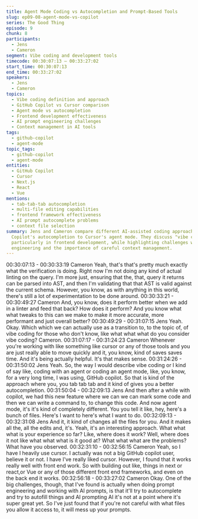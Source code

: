 ```yaml
---
title: Agent Mode Coding vs Autocompletion and Prompt-Based Tools
slug: ep09-08-agent-mode-vs-copilot
series: The Good Thing
episode: 9
chunk: 8
participants:
  - Jens
  - Cameron
segment: Vibe coding and development tools
timecode: 00:30:07:13 – 00:33:27:02
start_time: 00:30:07:13
end_time: 00:33:27:02
speakers:
  - Jens
  - Cameron
topics:
  - Vibe coding definition and approach
  - GitHub Copilot vs Cursor comparison
  - Agent mode vs autocompletion
  - Frontend development effectiveness
  - AI prompt engineering challenges
  - Context management in AI tools
tags:
  - github-copilot
  - agent-mode
topic_tags:
  - github-copilot
  - agent-mode
entities:
  - GitHub Copilot
  - Cursor
  - Next.js
  - React
  - Vue
mentions:
  - tab-tab-tab autocompletion
  - multi-file editing capabilities
  - frontend framework effectiveness
  - AI prompt autocomplete problems
  - context file selection
summary: Jens and Cameron compare different AI-assisted coding approaches, from GitHub
  Copilot's autocompletion to Cursor's agent mode. They discuss "vibe coding" effectiveness,
  particularly in frontend development, while highlighting challenges with AI prompt
  engineering and the importance of careful context management.
---
```


00:30:07:13 - 00:30:33:19
Cameron
Yeah, that's that's pretty much exactly what the verification is doing. Right now I'm not doing any
kind of actual linting on the query. I'm more just, ensuring that the, that, query it returns can be
parsed into AST, and then I'm validating that that AST is valid against the current schema.
However, you know, as with anything in this world, there's still a lot of experimentation to be
done around.
00:30:33:21 - 00:30:49:27
Cameron
And, you know, does it perform better when we add in a linter and feed that back? How does it
perform? And you know what what tweaks to this can we make to make it more accurate, more
performant and just overall better?
00:30:49:29 - 00:31:07:15
Jens
Yeah. Okay. Which which we can actually use as a transition to, to the topic of, of vibe coding
for those who don't know, like what what what do you consider vibe coding? Cameron.
00:31:07:17 - 00:31:24:23
Cameron
Whenever you're working with like something like cursor or any of those tools and you are just
really able to move quickly and it, you know, kind of saves saves time. And it's being actually
helpful. It's that makes sense.
00:31:24:26 - 00:31:50:02
Jens
Yeah. So, the way I would describe vibe coding or I kind of say like, coding with an agent or
coding an agent mode, like, you know, for a very long time, I was using, GitHub copilot. So that
is kind of the approach where you, you tab tab tab and it kind of gives you a better
autocompletion.
00:31:50:04 - 00:32:09:13
Jens
And then after a while with copilot, we had this new feature where we can we can mark some
code and then we can write a command to, to change this code. And now agent mode, it's it's
kind of completely different. You you tell it like, hey, here's a bunch of files. Here's I want to
here's what I want to do.
00:32:09:13 - 00:32:31:08
Jens
And it, it kind of changes all the files for you. And it makes all the, all the edits and, it's. Yeah, it's
an interesting approach. What what what is your experience so far? Like, where does it work?
Well, where does it not like what what what is it good at? What what what are the problems?
What have you observed.
00:32:31:10 - 00:32:56:15
Cameron
Yeah, so I have I heavily use cursor. I actually was not a big GitHub copilot user, believe it or
not. I have I've really liked cursor. However, I found that it works really well with front end work.
So with building out like, things in next or react,or Vue or any of those different front end
frameworks, and even on the back end it works.
00:32:56:18 - 00:33:27:02
Cameron
Okay. One of the big challenges, though, that I've found is actually when doing prompt
engineering and working with AI prompts, is that it'll try to autocomplete and try to autofill things
and AI prompting AI it's not at a point where it's super great yet. So I've just found that if you're
not careful with what files you allow it access to, it will mess up your prompts.